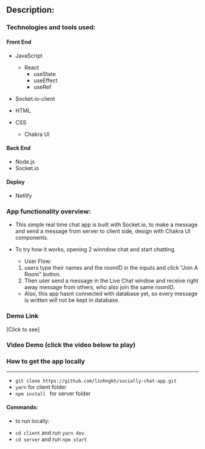 ## Description:

### Technologies and tools used:

#### Front End
* JavaScript
    * React
        * useState
        * useEffect
        * useRef
        
* Socket.io-client
* HTML
* CSS 
     * Chakra UI
#### Back End 

* Node.js
* Socket.io


#### Deploy
* Netlify

### App functionality overview:
- This simple real time chat app is built with Socket.io, to make a message and send a message from server to client side, design with Chakra UI components.
- To try how it works, opening 2 winndow chat and start chatting. 
    * User Flow: 
  1. users type their names and the roomID in the inputs and click "Join A Room" button. 
  2. Then user send a message in the Live Chat window and receive right away message from others, who also join the same roomID. 

    * Also, this app hasnt connected with database yet, so every message is written will not be kept in database. 
                
### Demo Link 
[Click to see]
### Video Demo (click the video below to play)



### How to get the app locally
------
* ```git clone https://github.com/linhngkh/socially-chat-app.git```
* ```yarn``` for client folder
* ```npm install ``` for server folder

#### Commands:
* to run locally:
 - ``cd client`` and run ``yarn dev``
 - ``cd server`` and run ``npm start``






